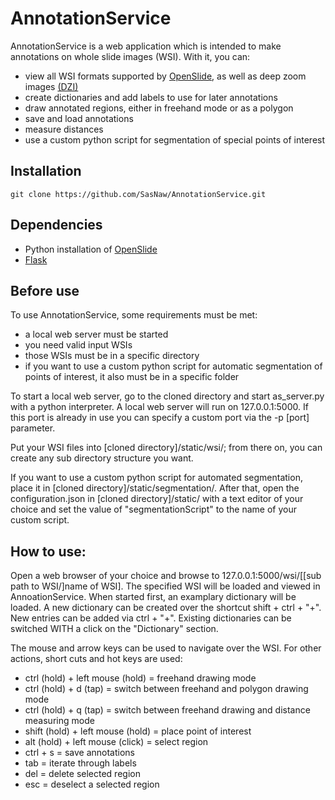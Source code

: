 # AnnotationService
AnnotationService is a web application which is intended to make annotations on whole slide images (WSI). With it, you can:
* view all WSI formats supported by [OpenSlide](http://openslide.org/), as well as deep zoom images [(DZI)](https://msdn.microsoft.com/en-us/library/cc645077(v=vs.95).aspx)
* create dictionaries and add labels to use for later annotations
* draw annotated regions, either in freehand mode or as a polygon
* save and load annotations
* measure distances
* use a custom python script for segmentation of special points of interest

## Installation
    git clone https://github.com/SasNaw/AnnotationService.git

## Dependencies
- Python installation of [OpenSlide](http://openslide.org/download/)
- [Flask](http://flask.pocoo.org/)

## Before use
To use AnnotationService, some requirements must be met:
* a local web server must be started
* you need valid input WSIs 
* those WSIs must be in a specific directory
* if you want to use a custom python script for automatic segmentation of points of interest, it also must be in a specific folder 

To start a local web server, go to the cloned directory and start as_server.py with a python interpreter. A local web server will run on 127.0.0.1:5000. If this port is already in use you can specify a custom port via the -p [port] parameter.

Put your WSI files into [cloned directory]/static/wsi/; from there on, you can create any sub directory structure you want.

If you want to use a custom python script for automated segmentation, place it in [cloned directory]/static/segmentation/. After that, open the configuration.json in [cloned directory]/static/ with a text editor of your choice and set the value of "segmentationScript" to the name of your custom script.


## How to use:
Open a web browser of your choice and browse to 127.0.0.1:5000/wsi/[[sub path to WSI/]name of WSI]. The specified WSI will be loaded and viewed in AnnoationService. When started first, an examplary dictionary will be loaded. A new dictionary can be created over the shortcut shift + ctrl + "+". New entries can be added via ctrl + "+". Existing dictionaries can be switched WITH a click on the "Dictionary" section.

The mouse and arrow keys can be used to navigate over the WSI. For other actions, short cuts and hot keys are used:
- ctrl (hold)  + left mouse (hold) = freehand drawing mode
- ctrl (hold)  + d (tap) = switch between freehand and polygon drawing mode
- ctrl (hold)  + q (tap) = switch between freehand drawing and distance measuring mode
- shift (hold) + left mouse (hold) = place point of interest
- alt (hold) + left mouse (click) = select region
- ctrl + s = save annotations
- tab = iterate through labels
- del = delete selected region
- esc = deselect a selected region
